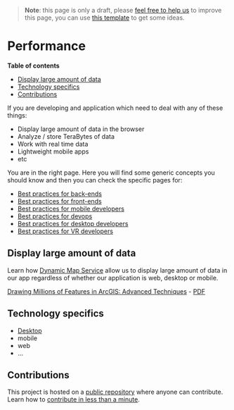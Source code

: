 > **Note**: this page is only a draft, please [feel free to help us](#contributions) to improve this page, you can use [this template](https://github.com/esri-es/awesome-arcgis/blob/master/RESOURCE_PAGE_TEMPLATE.md) to get some ideas.

# Performance
<!-- START doctoc generated TOC please keep comment here to allow auto update -->
<!-- DON'T EDIT THIS SECTION, INSTEAD RE-RUN doctoc TO UPDATE -->
**Table of contents**

- [Display large amount of data](#display-large-amount-of-data)
- [Technology specifics](#technology-specifics)
- [Contributions](#contributions)

<!-- END doctoc generated TOC please keep comment here to allow auto update -->

If you are developing and application which need to deal with any of these things:
* Display large amount of data in the browser
* Analyze / store TeraBytes of data
* Work with real time data
* Lightweight mobile apps
* etc

You are in the right page. Here you will find some generic concepts you should
know and then you can check the specific pages for:
* [Best practices for back-ends](../../../back-end/best-practices/README.md)
* [Best practices for front-ends](../../../front-end/best-practices/README.md)
* [Best practices for mobile developers](../../../mobile/best-practices/README.md)
* [Best practices for devops](../../../devops/best-practices/README.md)
* [Best practices for desktop developers](../../../desktop/best-practices/README.md)
* [Best practices for VR developers](../../../vr/best-practices/README.md)

## Display large amount of data
Learn how [Dynamic Map Service](../../content/service-types/dynamic-map-service/README.md)
allow us to display large amount of data in our app regardless of whether our
application is web, desktop or mobile.


[Drawing Millions of Features in ArcGIS: Advanced Techniques](https://www.esri.com/training/catalog/57630434851d31e02a43ef39/drawing-millions-of-features-in-arcgis:-advanced-techniques/) -
[PDF](http://proceedings.esri.com/library/userconf/devsummit16/papers/dev_int_169.pdf)

## Technology specifics

* [Desktop](../../desktop/best-practices/performance/README.md)
* mobile
* web
* ...

## Contributions

This project is hosted on a [public repository](https://github.com/hhkaos/awesome-arcgis) where anyone can contribute. Learn how to [contribute in less than a minute](https://github.com/hhkaos/awesome-arcgis/blob/master/CONTRIBUTING.md).